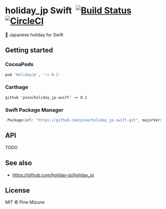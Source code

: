 # holiday_jp Swift &nbsp;[![Build Status](https://travis-ci.org/pine/holiday_jp-swift.svg?branch=master)](https://travis-ci.org/pine/holiday_jp-swift) [![CircleCI](https://circleci.com/gh/pine/holiday_jp-swift/tree/master.svg?style=shield)](https://circleci.com/gh/pine/holiday_jp-swift/tree/master)

:crossed_flags: Japanese holiday for Swift

## Getting started
### CocoaPods

```ruby
pod 'HolidayJp', '~> 0.1'
```

### Carthage

```
github 'pine/holiday_jp-swift' ~> 0.1
```

### Swift Package Manager

```swift
.Package(url: "https://github.com/pine/holiday_jp-swift.git", majorVersion: 0, minor: 1),
```

## API
TODO

## See also
- https://github.com/holiday-jp/holiday_jp

## License
MIT &copy; Pine Mizune
